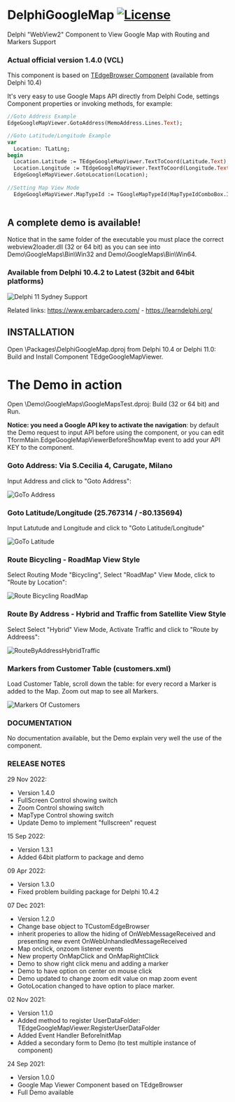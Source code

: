 ﻿# DelphiGoogleMap  [![License](https://img.shields.io/badge/License-Apache%202.0-yellowgreen.svg)](https://opensource.org/licenses/Apache-2.0)

Delphi "WebView2" Component to View Google Map with Routing and Markers Support

### Actual official version 1.4.0 (VCL)

This component is based on [TEdgeBrowser Component](https://docwiki.embarcadero.com/RADStudio/Sydney/en/Using_TEdgeBrowser_Component_and_Changes_to_the_TWebBrowser_Component) (available from Delphi 10.4)

It's very easy to use Google Maps API directly from Delphi Code, settings Component properties or invoking methods, for example:

```pascal
//Goto Address Example
EdgeGoogleMapViewer.GotoAddress(MemoAddress.Lines.Text);

//Goto Latitude/Longitude Example
var
  Location: TLatLng;
begin
  Location.Latitude := TEdgeGoogleMapViewer.TextToCoord(Latitude.Text);
  Location.Longitude := TEdgeGoogleMapViewer.TextToCoord(Longitude.Text);
  EdgeGoogleMapViewer.GotoLocation(Location);
  
//Setting Map View Mode
  EdgeGoogleMapViewer.MapTypeId := TGoogleMapTypeId(MapTypeIdComboBox.ItemIndex);
  
```
## A complete demo is available!

Notice that in the same folder of the executable you must place the correct webview2loader.dll (32 or 64 bit) as you can see into Demo\GoogleMaps\Bin\Win32 and Demo\GoogleMaps\Bin\Win64.

### Available from Delphi 10.4.2 to Latest (32bit and 64bit platforms)

![Delphi 11 Sydney Support](./Images/SupportingDelphi.jpg)

Related links: https://www.embarcadero.com/ - https://learndelphi.org/

## INSTALLATION

Open \Packages\DelphiGoogleMap.dproj from Delphi 10.4 or Delphi 11.0: Build and Install Component TEdgeGoogleMapViewer.

# The Demo in action

Open \Demo\GoogleMaps\GoogleMapsTest.dproj: Build (32 or 64 bit) and Run.

**Notice: you need a Google API key to activate the navigation**: by default the Demo request to input API before using the component, or you can edit TformMain.EdgeGoogleMapViewerBeforeShowMap event to add your API KEY to the component.

### Goto Address: Via S.Cecilia 4, Carugate, Milano

Input Address and click to "Goto Address":

![GoTo Address](./Images/GoToAddress.jpg)

### Goto Latitude/Longitude (25.767314 / -80.135694)

Input Latutude and Longitude and click to "Goto Latitude/Longitude"

![GoTo Latitude](./Images/GoToLatitudeLongitude.jpg)

### Route Bicycling - RoadMap View Style

Select Routing Mode "Bicycling", Select "RoadMap" View Mode, click to "Route by Location":

![Route Bicycling RoadMap](./Images/RouteBicyclingRoadMap.jpg)

### Route By Address - Hybrid and Traffic from Satellite View Style

Select Select "Hybrid" View Mode, Activate Traffic and click to "Route by Addreess":

![RouteByAddressHybridTraffic](./Images/RouteByAddressHybridTraffic.jpg)

### Markers from Customer Table (customers.xml)

Load Customer Table, scroll down the table: for every record a Marker is added to the Map. Zoom out map to see all Markers.

![Markers Of Customers](./Images/MarkersOfCustomers.jpg)

### DOCUMENTATION

No documentation available, but the Demo explain very well the use of the component.

### RELEASE NOTES
29 Nov 2022:
- Version 1.4.0
- FullScreen Control showing switch
- Zoom Control showing switch
- MapType Control showing switch
- Update Demo to implement "fullscreen" request

15 Sep 2022:
- Version 1.3.1
- Added 64bit platform to package and demo

09 Apr 2022:
- Version 1.3.0
- Fixed problem building package for Delphi 10.4.2

07 Dec 2021:
- Version 1.2.0
- Change base object to TCustomEdgeBrowser
- inherit properies to allow the hiding of OnWebMessageReceived and presenting new event OnWebUnhandledMessageReceived
- Map onclick, onzoom listener events
- New property OnMapClick and OnMapRightClick
- Demo to show right click menu and adding a marker
- Demo to have option on center on mouse click
- Demo updated to change zoom edit value on map zoom event
- GotoLocation changed to have option to place marker.

02 Nov 2021:
- Version 1.1.0
- Added method to register UserDataFolder: TEdgeGoogleMapViewer.RegisterUserDataFolder
- Added Event Handler BeforeInitMap
- Added a secondary form to Demo (to test multiple instance of component)

24 Sep 2021:
- Version 1.0.0
- Google Map Viewer Component based on TEdgeBrowser
- Full Demo available
